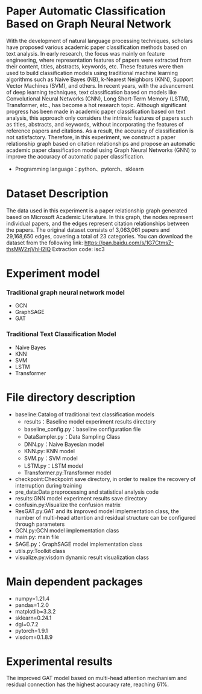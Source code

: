 # Paper Automatic Classification Based on Graph Neural Network
  With the development of natural language processing techniques, scholars have proposed various academic paper classification methods based on text analysis. In early research, the focus was mainly on feature engineering, where representation features of papers were extracted from their content, titles, abstracts, keywords, etc. These features were then used to build classification models using traditional machine learning algorithms such as Naive Bayes (NB), k-Nearest Neighbors (KNN), Support Vector Machines (SVM), and others. In recent years, with the advancement of deep learning techniques, text classification based on models like Convolutional Neural Networks (CNN), Long Short-Term Memory (LSTM), Transformer, etc., has become a hot research topic. Although significant progress has been made in academic paper classification based on text analysis, this approach only considers the intrinsic features of papers such as titles, abstracts, and keywords, without incorporating the features of reference papers and citations. As a result, the accuracy of classification is not satisfactory. Therefore, in this experiment, we construct a paper relationship graph based on citation relationships and propose an automatic academic paper classification model using Graph Neural Networks (GNN) to improve the accuracy of automatic paper classification.
  * Programming language：python、pytorch、sklearn
# Dataset Description
  The data used in this experiment is a paper relationship graph generated based on Microsoft Academic Literature. In this graph, the nodes represent individual papers, and the edges represent citation relationships between the papers. The original dataset consists of 3,063,061 papers and 29,168,650 edges, covering a total of 23 categories.
You can download the dataset from the following link: https://pan.baidu.com/s/1G7CtmsZ-thsMW2zjVhH2IQ
Extraction code: isc3
# Experiment model
### Traditional graph neural network model
   * GCN
   * GraphSAGE
   * GAT 
### Traditional Text Classification Model
   * Naive Bayes
   * KNN
   * SVM
   * LSTM
   * Transformer
# File directory description
  * baseline:Catalog of traditional text classification models
      - results：Baseline model experiment results directory
      - baseline_config.py：baseline configuration file
      - DataSampler.py：Data Sampling Class
      - DNN.py：Naive Bayesian model
      - KNN.py: KNN model
      - SVM.py：SVM model
      - LSTM.py：LSTM model
      - Transformer.py:Transformer model
  * checkpoint:Checkpoint save directory, in order to realize the recovery of interruption during training
  * pre_data:Data preprocessing and statistical analysis code
  * results:GNN model experiment results save directory
  * confusin.py:Visualize the confusion matrix
  * ResGAT.py:GAT and its improved model implementation class, the number of multi-head attention and residual structure can be configured through parameters
  * GCN.py:GCN model implementation class
  * main.py: main file
  * SAGE.py：GraphSAGE model implementation class
  * utils.py:Toolkit class
  * visualize.py:visdom dynamic result visualization class
 # Main dependent packages
   * numpy=1.21.4
   * pandas=1.2.0
   * matplotlib=3.3.2
   * sklearn=0.24.1
   * dgl=0.7.2
   * pytorch=1.9.1
   * visdom=0.1.8.9
# Experimental results
  The improved GAT model based on multi-head attention mechanism and residual connection has the highest accuracy rate, reaching 61%.
